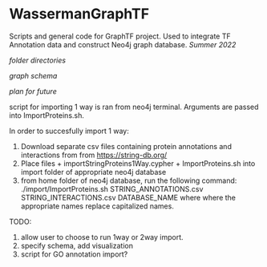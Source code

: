 # WassermanGraphTF
Scripts and general code for GraphTF project. Used to integrate TF Annotation data and construct Neo4j graph database.
*Summer 2022*

*folder directories*

*graph schema*

*plan for future*

script for importing 1 way is ran from neo4j terminal. Arguments are passed into ImportProteins.sh. 

In order to succesfully import 1 way:
1. Download separate csv files containing protein annotations and interactions from from https://string-db.org/
2. Place files + importStringProteins1Way.cypher + ImportProteins.sh into import folder of appropriate neo4j database
3. from home folder of neo4j database, run the following command:
   ./import/ImportProteins.sh STRING_ANNOTATIONS.csv STRING_INTERACTIONS.csv DATABASE_NAME
where where the appropriate names replace capitalized names.

TODO: 
1. allow user to choose to run 1way or 2way import. 
2. specify schema, add visualization
3. script for GO annotation import?
